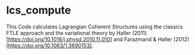 # lcs_compute
This Code calculates Lagrangian Coherent Structures using the classics FTLE approach and the variational theory by Haller (2011) [https://doi.org/10.1016/j.physd.2010.11.010] and Farazmand & Haller (2012) [https://doi.org/10.1063/1.3690153].

